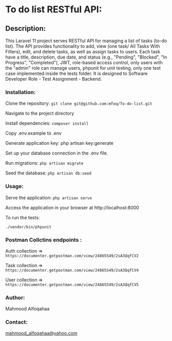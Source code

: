 # To do list RESTful API:

## Description:

This Laravel 11 project serves RESTful API for managing a list of tasks (to-do list). The API provides functionality to add, view (one task/ All Tasks With Filters), edit, and delete tasks, as well as assign tasks to users. Each task have a title, description, due date, and status (e.g.,
"Pending", "Blocked", "In Progress", "Completed"), JWT, role-based access control, only users with the "admin" role can manage users, phpunit for unit testing, only one test case implemented inside the tests folder. It is designed to Software Developer Role - Test Assignment -
Backend.

### Installation:

Clone the repository: `git clone git@github.com:mfoq/To-do-list.git`

Navigate to the project directory

Install dependencies: `composer install`

Copy .env.example to .env

Generate application key: php artisan key:generate

Set up your database connection in the .env file.

Run migrations: `php artisan migrate`

Seed the database: `php artisan db:seed`


### Usage:

Serve the application: `php artisan serve`

Access the application in your browser at http://localhost:8000

To run the tests:

`./vendor/bin/phpunit`

### Postman Collctins endpoints :
Auth collection => `https://documenter.getpostman.com/view/24865549/2sA3QqfCV2` 

Task collection => `https://documenter.getpostman.com/view/24865549/2sA3QqfCV4` 

User collection => `https://documenter.getpostman.com/view/24865549/2sA3QqfCV5` 

### Author:

Mahmood Alfoqahaa

### Contact:

mahmood_alfoqahaa@yahoo.com
